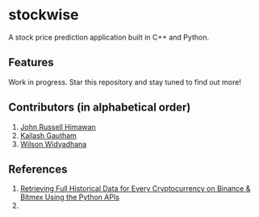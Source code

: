 # stockwise
A stock price prediction application built in C++ and Python.

## Features
Work in progress. Star this repository and stay tuned to find out more!

## Contributors (in alphabetical order)
1. [John Russell Himawan](https://github.com/johnrhimawan)
2. [Kailash Gautham](https://github.com/kailashgautham)
3. [Wilson Widyadhana](https://github.com/wilsonwid)

## References
1. [Retrieving Full Historical Data for Every Cryptocurrency on Binance & Bitmex Using the Python APIs](https://medium.com/swlh/retrieving-full-historical-data-for-every-cryptocurrency-on-binance-bitmex-using-the-python-apis-27b47fd8137f)
2. 